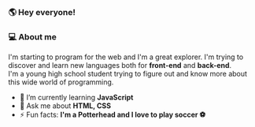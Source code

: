 ### 🌎 Hey everyone!

<!--
**FilipeSiota/FilipeSiota** is a ✨ _special_ ✨ repository because its `README.md` (this file) appears on your GitHub profile.

Here are some ideas to get you started:

- 🔭 I’m currently working on ...
- 🌱 I’m currently learning ...
- 👯 I’m looking to collaborate on ...
- 🤔 I’m looking for help with ...
- 💬 Ask me about ...
- 📫 How to reach me: ...
- 😄 Pronouns: ...
- ⚡ Fun fact: ...
-->

### 💻 About me
I'm starting to program for the web and I'm a great explorer. I'm trying to discover and learn new languages both for **front-end** and **back-end**.<br>I'm a young high school student trying to figure out and know more about this wide world of programming.

- 🌱 I’m currently learning **JavaScript**
- 💬 Ask me about **HTML, CSS**
- ⚡ Fun facts: **I'm a Potterhead and I love to play soccer ⚽**

